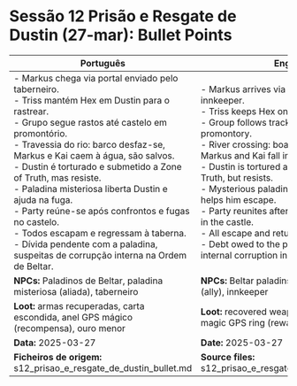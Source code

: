 # Sessão 12  Prisão e Resgate de Dustin (27-mar): Bullet Points

| Português | English |
|-----------|---------|
| - Markus chega via portal enviado pelo taberneiro.<br>- Triss mantém Hex em Dustin para o rastrear.<br>- Grupo segue rastos até castelo em promontório.<br>- Travessia do rio: barco desfaz-se, Markus e Kai caem à água, são salvos.<br>- Dustin é torturado e submetido a Zone of Truth, mas resiste.<br>- Paladina misteriosa liberta Dustin e ajuda na fuga.<br>- Party reúne-se após confrontos e fugas no castelo.<br>- Todos escapam e regressam à taberna.<br>- Dívida pendente com a paladina, suspeitas de corrupção interna na Ordem de Beltar.<br> | - Markus arrives via portal sent by the innkeeper.<br>- Triss keeps Hex on Dustin to track him.<br>- Group follows tracks to castle on a promontory.<br>- River crossing: boat breaks apart, Markus and Kai fall in, but are saved.<br>- Dustin is tortured and put under Zone of Truth, but resists.<br>- Mysterious paladin frees Dustin and helps him escape.<br>- Party reunites after fights and escapes in the castle.<br>- All escape and return to the inn.<br>- Debt owed to the paladin, suspicions of internal corruption in Beltars Order.<br> |
| **NPCs:** Paladinos de Beltar, paladina misteriosa (aliada), taberneiro | **NPCs:** Beltar paladins, mysterious paladin (ally), innkeeper |
| **Loot:** armas recuperadas, carta escondida, anel GPS mágico (recompensa), ouro menor | **Loot:** recovered weapons, hidden letter, magic GPS ring (reward), minor gold |
| **Data:** 2025-03-27 | **Date:** 2025-03-27 |
| **Ficheiros de origem:** s12_prisao_e_resgate_de_dustin_bullet.md | **Source files:** s12_prisao_e_resgate_de_dustin_bullet.md |



















